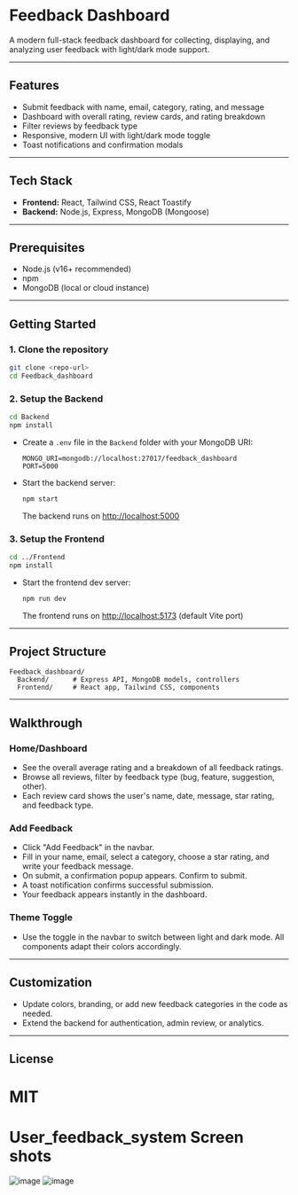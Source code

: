 
# Feedback Dashboard

A modern full-stack feedback dashboard for collecting, displaying, and analyzing user feedback with light/dark mode support.

---

## Features
- Submit feedback with name, email, category, rating, and message
- Dashboard with overall rating, review cards, and rating breakdown
- Filter reviews by feedback type
- Responsive, modern UI with light/dark mode toggle
- Toast notifications and confirmation modals

---

## Tech Stack
- **Frontend:** React, Tailwind CSS, React Toastify
- **Backend:** Node.js, Express, MongoDB (Mongoose)

---

## Prerequisites
- Node.js (v16+ recommended)
- npm
- MongoDB (local or cloud instance)

---

## Getting Started

### 1. Clone the repository
```bash
git clone <repo-url>
cd Feedback_dashboard
```

### 2. Setup the Backend
```bash
cd Backend
npm install
```

- Create a `.env` file in the `Backend` folder with your MongoDB URI:
  ```env
  MONGO_URI=mongodb://localhost:27017/feedback_dashboard
  PORT=5000
  ```
- Start the backend server:
  ```bash
  npm start
  ```
  The backend runs on [http://localhost:5000](http://localhost:5000)

### 3. Setup the Frontend
```bash
cd ../Frontend
npm install
```
- Start the frontend dev server:
  ```bash
  npm run dev
  ```
  The frontend runs on [http://localhost:5173](http://localhost:5173) (default Vite port)

---

## Project Structure
```
Feedback_dashboard/
  Backend/      # Express API, MongoDB models, controllers
  Frontend/     # React app, Tailwind CSS, components
```

---

## Walkthrough

### Home/Dashboard
- See the overall average rating and a breakdown of all feedback ratings.
- Browse all reviews, filter by feedback type (bug, feature, suggestion, other).
- Each review card shows the user's name, date, message, star rating, and feedback type.

### Add Feedback
- Click "Add Feedback" in the navbar.
- Fill in your name, email, select a category, choose a star rating, and write your feedback message.
- On submit, a confirmation popup appears. Confirm to submit.
- A toast notification confirms successful submission.
- Your feedback appears instantly in the dashboard.

### Theme Toggle
- Use the toggle in the navbar to switch between light and dark mode. All components adapt their colors accordingly.

---

## Customization
- Update colors, branding, or add new feedback categories in the code as needed.
- Extend the backend for authentication, admin review, or analytics.

---

## License
MIT
=======
# User_feedback_system Screen shots 
![image](https://github.com/user-attachments/assets/b0c11da3-5827-459c-a5a5-9b57804a66d1)
![image](https://github.com/user-attachments/assets/b0c11da3-5827-459c-a5a5-9b57804a66d1)


